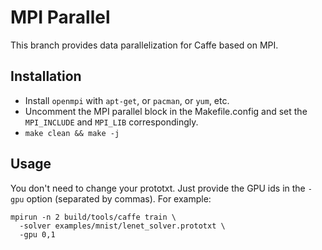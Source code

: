 # MPI Parallel

This branch provides data parallelization for Caffe based on MPI.

## Installation

- Install `openmpi` with `apt-get`, or `pacman`, or `yum`, etc.
- Uncomment the MPI parallel block in the Makefile.config and set the `MPI_INCLUDE` and `MPI_LIB` correspondingly.
- `make clean && make -j`

## Usage

You don't need to change your prototxt. Just provide the GPU ids in the `-gpu` option (separated by commas). For example:

    mpirun -n 2 build/tools/caffe train \
      -solver examples/mnist/lenet_solver.prototxt \
      -gpu 0,1
